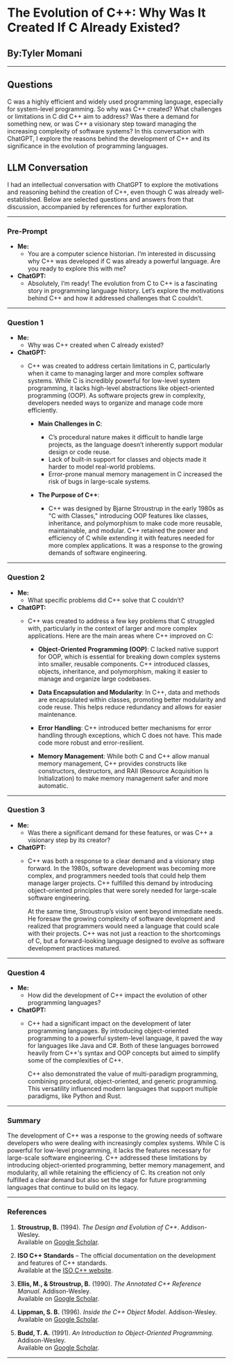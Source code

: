 # The Evolution of C++: Why Was It Created If C Already Existed?  
## By:Tyler Momani
---

## Questions  
C was a highly efficient and widely used programming language, especially for system-level programming. So why was C++ created? What challenges or limitations in C did C++ aim to address? Was there a demand for something new, or was C++ a visionary step toward managing the increasing complexity of software systems? In this conversation with ChatGPT, I explore the reasons behind the development of C++ and its significance in the evolution of programming languages.

## LLM Conversation  
I had an intellectual conversation with ChatGPT to explore the motivations and reasoning behind the creation of C++, even though C was already well-established. Below are selected questions and answers from that discussion, accompanied by references for further exploration.

---

### Pre-Prompt  
- **Me:**  
  - You are a computer science historian. I’m interested in discussing why C++ was developed if C was already a powerful language. Are you ready to explore this with me?  
- **ChatGPT:**  
  - Absolutely, I’m ready! The evolution from C to C++ is a fascinating story in programming language history. Let’s explore the motivations behind C++ and how it addressed challenges that C couldn’t.

---

### Question 1  
- **Me:**  
  - Why was C++ created when C already existed?  
- **ChatGPT:**  
  - C++ was created to address certain limitations in C, particularly when it came to managing larger and more complex software systems. While C is incredibly powerful for low-level system programming, it lacks high-level abstractions like object-oriented programming (OOP). As software projects grew in complexity, developers needed ways to organize and manage code more efficiently.

    - **Main Challenges in C**:
      - C’s procedural nature makes it difficult to handle large projects, as the language doesn’t inherently support modular design or code reuse.
      - Lack of built-in support for classes and objects made it harder to model real-world problems.
      - Error-prone manual memory management in C increased the risk of bugs in large-scale systems.

    - **The Purpose of C++**:  
      - C++ was designed by Bjarne Stroustrup in the early 1980s as "C with Classes," introducing OOP features like classes, inheritance, and polymorphism to make code more reusable, maintainable, and modular. C++ retained the power and efficiency of C while extending it with features needed for more complex applications. It was a response to the growing demands of software engineering.

---

### Question 2  
- **Me:**  
  - What specific problems did C++ solve that C couldn’t?  
- **ChatGPT:**  
  - C++ was created to address a few key problems that C struggled with, particularly in the context of larger and more complex applications. Here are the main areas where C++ improved on C:

    - **Object-Oriented Programming (OOP)**: C lacked native support for OOP, which is essential for breaking down complex systems into smaller, reusable components. C++ introduced classes, objects, inheritance, and polymorphism, making it easier to manage and organize large codebases.
    
    - **Data Encapsulation and Modularity**: In C++, data and methods are encapsulated within classes, promoting better modularity and code reuse. This helps reduce redundancy and allows for easier maintenance.
    
    - **Error Handling**: C++ introduced better mechanisms for error handling through exceptions, which C does not have. This made code more robust and error-resilient.
    
    - **Memory Management**: While both C and C++ allow manual memory management, C++ provides constructs like constructors, destructors, and RAII (Resource Acquisition Is Initialization) to make memory management safer and more automatic.

---

### Question 3  
- **Me:**  
  - Was there a significant demand for these features, or was C++ a visionary step by its creator?  
- **ChatGPT:**  
  - C++ was both a response to a clear demand and a visionary step forward. In the 1980s, software development was becoming more complex, and programmers needed tools that could help them manage larger projects. C++ fulfilled this demand by introducing object-oriented principles that were sorely needed for large-scale software engineering.

    At the same time, Stroustrup’s vision went beyond immediate needs. He foresaw the growing complexity of software development and realized that programmers would need a language that could scale with their projects. C++ was not just a reaction to the shortcomings of C, but a forward-looking language designed to evolve as software development practices matured.

---

### Question 4  
- **Me:**  
  - How did the development of C++ impact the evolution of other programming languages?  
- **ChatGPT:**  
  - C++ had a significant impact on the development of later programming languages. By introducing object-oriented programming to a powerful system-level language, it paved the way for languages like Java and C#. Both of these languages borrowed heavily from C++'s syntax and OOP concepts but aimed to simplify some of the complexities of C++.

    C++ also demonstrated the value of multi-paradigm programming, combining procedural, object-oriented, and generic programming. This versatility influenced modern languages that support multiple paradigms, like Python and Rust.

---

### Summary  
The development of C++ was a response to the growing needs of software developers who were dealing with increasingly complex systems. While C is powerful for low-level programming, it lacks the features necessary for large-scale software engineering. C++ addressed these limitations by introducing object-oriented programming, better memory management, and modularity, all while retaining the efficiency of C. Its creation not only fulfilled a clear demand but also set the stage for future programming languages that continue to build on its legacy.

---

### References

1. **Stroustrup, B.** (1994). *The Design and Evolution of C++*. Addison-Wesley.  
   Available on [Google Scholar](https://scholar.google.com/scholar?q=The+Design+and+Evolution+of+C++).

2. **ISO C++ Standards** – The official documentation on the development and features of C++ standards.  
   Available at the [ISO C++ website](https://isocpp.org/std/the-standard).

3. **Ellis, M., & Stroustrup, B.** (1990). *The Annotated C++ Reference Manual*. Addison-Wesley.  
   Available on [Google Scholar](https://scholar.google.com/scholar?q=The+Annotated+C%2B%2B+Reference+Manual).

4. **Lippman, S. B.** (1996). *Inside the C++ Object Model*. Addison-Wesley.  
   Available on [Google Scholar](https://scholar.google.com/scholar?q=Inside+the+C%2B%2B+Object+Model).

5. **Budd, T. A.** (1991). *An Introduction to Object-Oriented Programming*. Addison-Wesley.  
   Available on [Google Scholar](https://scholar.google.com/scholar?q=An+Introduction+to+Object-Oriented+Programming).

---
